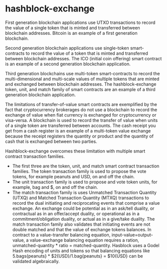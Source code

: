 # hashblock-exchange
First generation blockchain applications use UTXO transactions to record the value of a single token that is minted and transferred between blockchain addresses. Bitcoin is an example of a first generation blockchain.

Second generation blockchain applications use single-token smart-contracts to record the value of a token that is minted and transferred between blockchain addresses. The ICO (initial coin offering) smart contract is an example of a second generation blockchain application.

Third generation blockchains use multi-token smart-contracts to record the multi-dimensional and multi-scale values of multiple tokens that are minted and exchanged between blockchain addresses. The hashblock-exchange token, unit, and match family of smart contracts are an example of a third generation blockchain application.

The limitations of transfer-of-value smart contracts are exemplified by the fact that cryptocurrency brokerages do not use a blockchain to record the exchange of value when fiat currency is exchanged for cryptocurrency or visa-versa. A blockchain is used to record the transfer of value when units of a single token are transferred between accounts. The cash receipt you get from a cash register is an example of a multi-token value exchange because the receipt registers the quantity or product and the quantity of cash that is exchanged between two parties.

Hashblock-exchange overcomes these limitation with multiple smart contract transaction families. 

* The first three are the token, unit, and match smart contract transaction families. The token transaction family is used to propose the vote tokens, for example peanuts and USD, on and off the chain. 
* The unit transaction family is used to propose and vote token units, for example, bag and $, on and off the chain. 
* The match transaction family is uses Unmatched Transaction Quantity (UTXQ) and Matched Transaction Quantity (MTXQ) transactions to record the dual initiating and reciprocating events that comprise a value exchange. An exchange could be potential as in an ask/tell duality, or contractual as in an offer/accept duality, or operational as in a commitment/obligation duality, or actual as in a give/take duality.  The match transaction family also validates that initiating events are not double matched and that the value of exchange tokens balances. In contract to a value-transfer balancing equation, input-value=output-value, a value-exchange balancing equation requires a ration, unmatched-quantity * ratio = matched-quantity. Hasblock uses a Godel Hash encoding of units and tokens so that balancing equations like 5.bags{peanuts} * $2{USD}/1.bag{peanuts} = $10{USD} can be validated algebraically.


